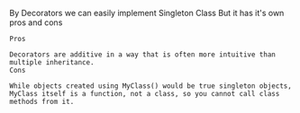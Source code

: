 By Decorators we can easily implement Singleton Class But it has it's own pros and cons

    Pros
    
    Decorators are additive in a way that is often more intuitive than multiple inheritance.
    Cons
    
    While objects created using MyClass() would be true singleton objects, MyClass itself is a function, not a class, so you cannot call class methods from it. 
    


